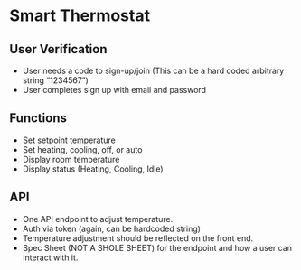 # Smart Thermostat

## User Verification

- User needs a code to sign-up/join (This can be a hard coded arbitrary string “1234567”)
- User completes sign up with email and password

## Functions
- Set setpoint temperature
- Set heating, cooling, off, or auto
- Display room temperature
- Display status (Heating, Cooling, Idle)

## API

- One API endpoint to adjust temperature.
- Auth via token (again, can be hardcoded string)
- Temperature adjustment should be reflected on the front end.
- Spec Sheet (NOT A SHOLE SHEET) for the endpoint and how a user can interact with it.